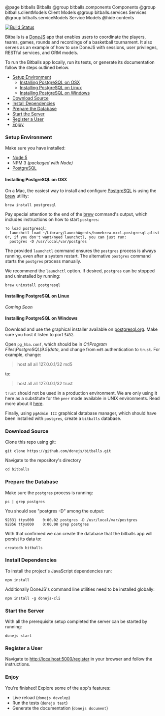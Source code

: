 @page bitballs Bitballs
@group bitballs.components Components
@group bitballs.clientModels Client Models
@group bitballs.services Services
@group bitballs.serviceModels Service Models
@hide contents

[![Build Status](https://travis-ci.org/donejs/bitballs.svg?branch=master)](https://travis-ci.org/donejs/bitballs)

Bitballs is a [DoneJS](https://donejs.com) app that enables users to coordinate
the players, teams, games, rounds and recordings of a basketball tournament.
It also serves as an example of how to use DoneJS with sessions, user
privileges, RESTful services, and ORM models.

To run the Bitballs app locally, run its tests, or generate its documentation
follow the steps outlined below.

<!-- START doctoc generated TOC please keep comment here to allow auto update -->
<!-- DON'T EDIT THIS SECTION, INSTEAD RE-RUN doctoc TO UPDATE -->


- [Setup Environment](#setup-environment)
  - [Installing PostgreSQL on OSX](#installing-postgresql-on-osx)
  - [Installing PostgreSQL on Linux](#installing-postgresql-on-linux)
  - [Installing PostgreSQL on Windows](#installing-postgresql-on-windows)
- [Download Source](#download-source)
- [Install Dependencies](#install-dependencies)
- [Prepare the Database](#prepare-the-database)
- [Start the Server](#start-the-server)
- [Register a User](#register-a-user)
- [Enjoy](#enjoy)

<!-- END doctoc generated TOC please keep comment here to allow auto update -->

### Setup Environment

Make sure you have installed:

- [Node 5](https://nodejs.org/en/download/)
- NPM 3 *(packaged with Node)*
- [PostgreSQL](https://www.postgresql.org/download/)

#### Installing PostgreSQL on OSX

On a Mac, the easiest way to install and configure [PostgreSQL](https://www.postgresql.org)
is using the [brew](https://brew.sh/) utility:

```
brew install postgresql
```

Pay special attention to the end of the [brew](https://brew.sh/) command's
output, which includes instructions on how to start `postgres`:

```
To load postgresql:
  launchctl load ~/Library/LaunchAgents/homebrew.mxcl.postgresql.plist
Or, if you don't want/need launchctl, you can just run:
  postgres -D /usr/local/var/postgres
```

The provided `launchctl` command ensures the `postgres` process is always
running, even after a system restart. The alternative `postgres` command
starts the `postgres` process manually.

We recommend the `launchctl` option. If desired, `postgres` can be
stopped and uninstalled by running:

```
brew uninstall postgresql
```

#### Installing PostgreSQL on Linux

*Coming Soon*

#### Installing PostgreSQL on Windows

Download and use the graphical installer available on [postgresql.org](http://www.postgresql.org/download/windows/). Make sure you host it listen to port `5432`.

Open `pg_hba.conf`, which should be in _C:\Program Files\PostgreSQL\9.5\data_, and change from `md5` authentication to `trust`. For example, change:

> host    all             all             127.0.0.1/32            md5

to:

> host    all             all             127.0.0.1/32            trust

`trust` should not be used in a production environment.  We are only using it here as a substitute for the `peer` mode available in UNIX environments. Read more about it [here](http://www.postgresql.org/docs/9.5/static/auth-methods.html).



Finally, using `pgAdmin III` graphical database manager, which should have been installed with `postgres`, create a `bitballs` database.


### Download Source

Clone this repo using git:

```
git clone https://github.com/donejs/bitballs.git
```

Navigate to the repository's directory

```
cd bitballs
```

### Prepare the Database

Make sure the `postgres` process is running:

```
ps | grep postgres
```

You should see "postgres -D" among the output:

```
92831 ttys000    0:00.02 postgres -D /usr/local/var/postgres
92856 ttys000    0:00.00 grep postgres
```

With that confirmed we can create the database that the bitballs app
will persist its data to:

```
createdb bitballs
```

### Install Dependencies

To install the project's JavaScript dependencies run:

```
npm install
```

Additionally DoneJS's command line utilities need to be installed globally:

```
npm install -g donejs-cli
```

### Start the Server

With all the prerequisite setup completed the server can be started by running:

```
donejs start
```

### Register a User

Navigate to [http://localhost:5000/register](http://localhost:5000/register)
in your browser and follow the instructions.


### Enjoy

You're finished! Explore some of the app's features:

- Live reload (`donejs develop`)
- Run the tests (`donejs test`)
- Generate the documentation (`donejs document`)
